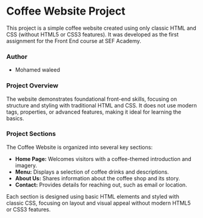 # Coffee Website Project

This project is a simple coffee website created using only classic HTML and CSS (without HTML5 or CSS3 features). It was developed as the first assignment for the Front End course at SEF Academy.

### Author

- Mohamed waleed

### Project Overview

The website demonstrates foundational front-end skills, focusing on structure and styling with traditional HTML and CSS. It does not use modern tags, properties, or advanced features, making it ideal for learning the basics.

### Project Sections

The Coffee Website is organized into several key sections:

- **Home Page:** Welcomes visitors with a coffee-themed introduction and imagery.
- **Menu:** Displays a selection of coffee drinks and descriptions.
- **About Us:** Shares information about the coffee shop and its story.
- **Contact:** Provides details for reaching out, such as email or location.

Each section is designed using basic HTML elements and styled with classic CSS, focusing on layout and visual appeal without modern HTML5 or CSS3 features.

